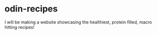 # odin-recipes
I will be making a website showcasing the healthiest, protein filled, macro hitting recipes!